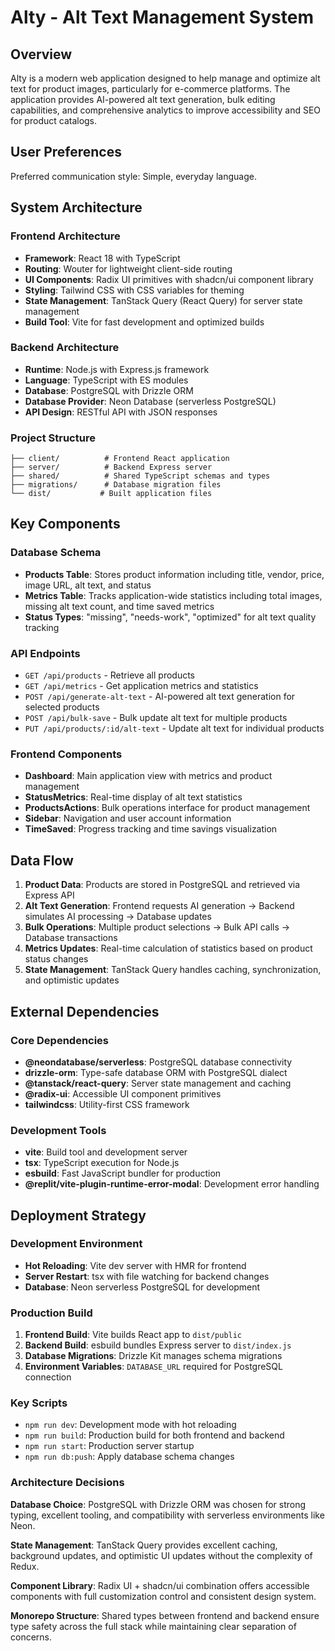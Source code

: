 # Alty - Alt Text Management System

## Overview

Alty is a modern web application designed to help manage and optimize alt text for product images, particularly for e-commerce platforms. The application provides AI-powered alt text generation, bulk editing capabilities, and comprehensive analytics to improve accessibility and SEO for product catalogs.

## User Preferences

Preferred communication style: Simple, everyday language.

## System Architecture

### Frontend Architecture
- **Framework**: React 18 with TypeScript
- **Routing**: Wouter for lightweight client-side routing
- **UI Components**: Radix UI primitives with shadcn/ui component library
- **Styling**: Tailwind CSS with CSS variables for theming
- **State Management**: TanStack Query (React Query) for server state management
- **Build Tool**: Vite for fast development and optimized builds

### Backend Architecture
- **Runtime**: Node.js with Express.js framework
- **Language**: TypeScript with ES modules
- **Database**: PostgreSQL with Drizzle ORM
- **Database Provider**: Neon Database (serverless PostgreSQL)
- **API Design**: RESTful API with JSON responses

### Project Structure
```
├── client/          # Frontend React application
├── server/          # Backend Express server
├── shared/          # Shared TypeScript schemas and types
├── migrations/      # Database migration files
└── dist/           # Built application files
```

## Key Components

### Database Schema
- **Products Table**: Stores product information including title, vendor, price, image URL, alt text, and status
- **Metrics Table**: Tracks application-wide statistics including total images, missing alt text count, and time saved metrics
- **Status Types**: "missing", "needs-work", "optimized" for alt text quality tracking

### API Endpoints
- `GET /api/products` - Retrieve all products
- `GET /api/metrics` - Get application metrics and statistics
- `POST /api/generate-alt-text` - AI-powered alt text generation for selected products
- `POST /api/bulk-save` - Bulk update alt text for multiple products
- `PUT /api/products/:id/alt-text` - Update alt text for individual products

### Frontend Components
- **Dashboard**: Main application view with metrics and product management
- **StatusMetrics**: Real-time display of alt text statistics
- **ProductsActions**: Bulk operations interface for product management
- **Sidebar**: Navigation and user account information
- **TimeSaved**: Progress tracking and time savings visualization

## Data Flow

1. **Product Data**: Products are stored in PostgreSQL and retrieved via Express API
2. **Alt Text Generation**: Frontend requests AI generation → Backend simulates AI processing → Database updates
3. **Bulk Operations**: Multiple product selections → Bulk API calls → Database transactions
4. **Metrics Updates**: Real-time calculation of statistics based on product status changes
5. **State Management**: TanStack Query handles caching, synchronization, and optimistic updates

## External Dependencies

### Core Dependencies
- **@neondatabase/serverless**: PostgreSQL database connectivity
- **drizzle-orm**: Type-safe database ORM with PostgreSQL dialect
- **@tanstack/react-query**: Server state management and caching
- **@radix-ui**: Accessible UI component primitives
- **tailwindcss**: Utility-first CSS framework

### Development Tools
- **vite**: Build tool and development server
- **tsx**: TypeScript execution for Node.js
- **esbuild**: Fast JavaScript bundler for production
- **@replit/vite-plugin-runtime-error-modal**: Development error handling

## Deployment Strategy

### Development Environment
- **Hot Reloading**: Vite dev server with HMR for frontend
- **Server Restart**: tsx with file watching for backend changes
- **Database**: Neon serverless PostgreSQL for development

### Production Build
1. **Frontend Build**: Vite builds React app to `dist/public`
2. **Backend Build**: esbuild bundles Express server to `dist/index.js`
3. **Database Migrations**: Drizzle Kit manages schema migrations
4. **Environment Variables**: `DATABASE_URL` required for PostgreSQL connection

### Key Scripts
- `npm run dev`: Development mode with hot reloading
- `npm run build`: Production build for both frontend and backend
- `npm run start`: Production server startup
- `npm run db:push`: Apply database schema changes

### Architecture Decisions

**Database Choice**: PostgreSQL with Drizzle ORM was chosen for strong typing, excellent tooling, and compatibility with serverless environments like Neon.

**State Management**: TanStack Query provides excellent caching, background updates, and optimistic UI updates without the complexity of Redux.

**Component Library**: Radix UI + shadcn/ui combination offers accessible components with full customization control and consistent design system.

**Monorepo Structure**: Shared types between frontend and backend ensure type safety across the full stack while maintaining clear separation of concerns.